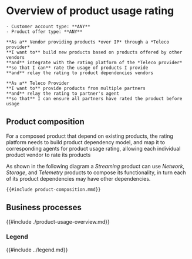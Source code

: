 # Overview of product usage rating

```admonish abstract title="Pertaining to"
- Customer account type: **ANY**
- Product offer type: **ANY**
```

```admonish example title="Vendor Use case"
**As a** Vendor providing products *over IP* through a *Teleco provider*  
**I want to** build new products based on products offered by other vendors  
**and** integrate with the rating platform of the *Teleco provider*  
**so that I can** rate the usage of products I provide  
**and** relay the rating to product dependencies vendors  
```

```admonish example title="Teleco Provider Use case"
**As a** Teleco Provider  
**I want to** provide products from multiple partners  
**and** relay the rating to partner's agent  
**so that** I can ensure all partners have rated the product before usage  
```

## Product composition

For a composed product that depend on existing products,
the rating platform needs to build product dependency model,
and map it to corresponding agents for product usage rating,
allowing each individual product vendor to rate its products

As shown in the following diagram a *Streaming* product can use
*Network*, *Storage*, and *Telemetry* products to compose its functionality,
in turn each of its product dependencies may have other dependencies.

```mermaid
{{#include product-composition.mmd}}
```

## Business processes

{{#include ./product-usage-overview.md}}

### Legend

{{#include ../legend.md}}
